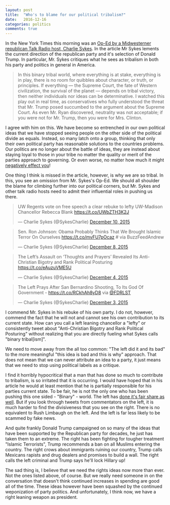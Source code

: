 ```yaml
---
layout: post
title:  "Who's to blame for our political tribalism?"
date:   2016-12-16
categories: politics
comments: true  
---
```


In the New York Times this morning was an [Op-Ed by a Midwesterner republican Talk Radio host, Charlie Sykes][nyt]. In the article Mr Sykes lements the current direction of the republican party and it's selection of Donald Trump. In particular, Mr. Sykes critiques what he sees as tribalism in both his party and politics in general in America.  

> In this binary tribal world, where everything is at stake, everything is in play, there is no room for quibbles about character, or truth, or principles. If everything — the Supreme Court, the fate of Western civilization, the survival of the planet — depends on tribal victory, then neither individuals nor ideas can be determinative. I watched this play out in real time, as conservatives who fully understood the threat that Mr. Trump posed succumbed to the argument about the Supreme Court. As even Mr. Ryan discovered, neutrality was not acceptable; if you were not for Mr. Trump, then you were for Mrs. Clinton.

I agree with him on this.  We have become so entrenched in our own political ideas that we have stopped seeing people on the other side of the political divide as equals. Instead, so many latch onto a group, thinking that only their own political party has reasonable solutions to the countries problems.  Our politics are no longer about the battle of ideas, they are instead about staying loyal to those in your tribe no matter the quality or merit of the parties approach to governing. Or even worse, no matter how much it might [negatively effect you][vox1]!

One thing I think is missed in the article, however, is why we are so tribal.  In this, you see an omission from Mr. Sykes's Op-Ed. We should all shoulder the blame for climbing further into our political corners, but Mr. Sykes and other talk radio hosts need to admit their influential roles in pushing us there.

<blockquote class="twitter-tweet" data-lang="en"><p lang="en" dir="ltr">UW Regents vote on free speech a clear rebuke to lefty UW-Madison Chancellor Rebecca Blank <a href="https://t.co/UWbZTH3K2J">https://t.co/UWbZTH3K2J</a></p>&mdash; Charlie Sykes (@SykesCharlie) <a href="https://twitter.com/SykesCharlie/status/674964996976214017">December 10, 2015</a></blockquote>
<script async src="//platform.twitter.com/widgets.js" charset="utf-8"></script>

<blockquote class="twitter-tweet" data-cards="hidden" data-lang="en"><p lang="en" dir="ltr">Sen. Ron Johnson: Obama Probably Thinks That We Brought Islamic Terror On Ourselves <a href="https://t.co/mvFU7pOcaz">https://t.co/mvFU7pOcaz</a> # via BuzzFeedAndrew</p>&mdash; Charlie Sykes (@SykesCharlie) <a href="https://twitter.com/SykesCharlie/status/674044231829340160">December 8, 2015</a></blockquote>
<script async src="//platform.twitter.com/widgets.js" charset="utf-8"></script>

<blockquote class="twitter-tweet" data-lang="en"><p lang="en" dir="ltr">The Left’s Assault on ‘Thoughts and Prayers’ Revealed Its Anti-Christian Bigotry and Rank Political Posturing <a href="https://t.co/eAuzuVME5U">https://t.co/eAuzuVME5U</a></p>&mdash; Charlie Sykes (@SykesCharlie) <a href="https://twitter.com/SykesCharlie/status/672747315757604868">December 4, 2015</a></blockquote>
<script async src="//platform.twitter.com/widgets.js" charset="utf-8"></script>

<blockquote class="twitter-tweet" data-lang="en"><p lang="en" dir="ltr">The Left Prays After San Bernardino Shooting, To Its God Of Government -  <a href="https://t.co/RCkhAh8yD8">https://t.co/RCkhAh8yD8</a> via <a href="https://twitter.com/FDRLST">@FDRLST</a></p>&mdash; Charlie Sykes (@SykesCharlie) <a href="https://twitter.com/SykesCharlie/status/672422781213016064">December 3, 2015</a></blockquote>
<script async src="//platform.twitter.com/widgets.js" charset="utf-8"></script>

I commend Mr. Sykes in his rebuke of his own party.  I do not, however, commend the fact that he will not and cannot see his own contribution to its current state.  How can you call a left leaning chancellor a "lefty" or consistently tweet about "Anti-Christian Bigotry and Rank Political Posturing" without realizing that you are directly fueling what Sykes calls "binary tribal[ism]".  

We need to move away from the all too common: "The left did it and its bad" to the more meaningful "this idea is bad and this is why" approach. That does not mean that we can never attribute an idea to a party, it just means that we need to stop using political labels as a critique. 

I find it horribly hypocritical that a man that has done so much to contribute to tribalism, is so irritated that it is occurring.  I would have hoped that in his article he would at least mention that he is partially responsible for his parties current state. To be fair, he is not the only one who has been pushing this one sided - "Binary" - world.  The left has [done it's fair share as well][paul k]. But if you look through tweets from commentators on the left, it is much harder to find the divisiveness that you see on the right. There is no equivalent to Rush Limbaugh on the left. And the left is far less likely to be scammed by fake news.  

And quite frankly Donald Trump campaigned on so many of the ideas that have been supported by the Republican party for decades, he just has taken them to an extreme.  The right has been fighting for tougher treatment "Islamic Terrorists", Trump recommends a ban on all Muslims entering the country. The right crows about immigrants ruining our country, Trump calls Mexicans rapists and drug dealers and promises to build a wall.  The right calls the left criminal and Trump says he'll lock Hillary up!  

The sad thing is, I believe that we need the rights ideas now more than ever.  Not the ones listed above, of course.  But we really need someone in on the conversation that doesn't think continued increases in spending are good all of the time. These ideas however have been squashed by the continued weponization of party politics. And unfortunately, I think now, we have a right leaning weapon as president.  



[nyt]: http://www.nytimes.com/2016/12/15/opinion/sunday/charlie-sykes-on-where-the-right-went-wrong.html?action=click&pgtype=Homepage&region=CColumn&module=MostEmailed&version=Full&src=me&WT.nav=MostEmailed

[vox1]: http://www.vox.com/policy-and-politics/2016/12/16/13967888/freedom-caucus-regulations

[paul k]: http://www.nytimes.com/2016/11/04/opinion/who-broke-politics.html?rref=collection%2Fcolumn%2Fpaul-krugman&action=click&contentCollection=opinion&region=stream&module=stream_unit&version=latest&contentPlacement=3&pgtype=collection

